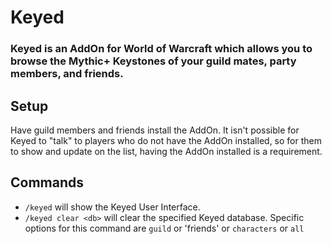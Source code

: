 # Keyed
### Keyed is an AddOn for World of Warcraft which allows you to browse the Mythic+ Keystones of your guild mates, party members, and friends.

## Setup
Have guild members and friends install the AddOn. It isn't possible for Keyed to "talk" to players who do not have the AddOn installed, so for them to show and update on the list, having the AddOn installed is a requirement.

## Commands
* `/keyed` will show the Keyed User Interface.
* `/keyed clear <db>` will clear the specified Keyed database. Specific options for this command are `guild` or 'friends' or `characters` or `all`
